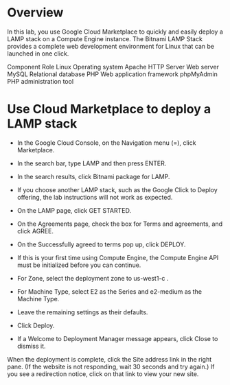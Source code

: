 # Overview

In this lab, you use Google Cloud Marketplace to quickly and easily deploy a LAMP stack on a Compute Engine instance. The Bitnami LAMP Stack provides a complete web development environment for Linux that can be launched in one click.

Component	                   Role
Linux	                 Operating system
Apache HTTP Server	        Web server
MySQL	                Relational database
PHP	                 Web application framework
phpMyAdmin	          PHP administration tool


# Use Cloud Marketplace to deploy a LAMP stack

- In the Google Cloud Console, on the Navigation menu (=), click Marketplace.

- In the search bar, type LAMP and then press ENTER.

- In the search results, click Bitnami package for LAMP.

- If you choose another LAMP stack, such as the Google Click to Deploy offering, the lab instructions will not work as expected.

- On the LAMP page, click GET STARTED.

- On the Agreements page, check the box for Terms and agreements, and click AGREE.

- On the Successfully agreed to terms pop up, click DEPLOY.

- If this is your first time using Compute Engine, the Compute Engine API must be initialized before you can continue.

- For Zone, select the deployment zone to us-west1-c .

- For Machine Type, select E2 as the Series and e2-medium as the Machine Type.

- Leave the remaining settings as their defaults.

- Click Deploy.

- If a Welcome to Deployment Manager message appears, click Close to dismiss it.

When the deployment is complete, click the Site address link in the right pane. (If the website is not responding, wait 30 seconds and try again.) If you see a redirection notice, click on that link to view your new site.
